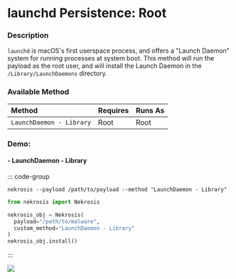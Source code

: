 # launchd Persistence: Root

### Description

`launchd` is macOS's first userspace process, and offers a "Launch Daemon" system for running processes at system boot. This method will run the payload as the root user, and will install the Launch Daemon in the `/Library/LaunchDaemons` directory.

### Available Method

| Method                       | Requires      | Runs As      |
|:-----------------------------|:--------------|:-------------|
| `LaunchDaemon - Library`     | Root          | Root         |


### Demo:

#### - LaunchDaemon - Library

::: code-group

```shell [Command Line]
nekrosis --payload /path/to/payload --method "LaunchDaemon - Library"
```

```python [Python API]
from nekrosis import Nekrosis

nekrosis_obj = Nekrosis(
  payload="/path/to/malware",
  custom_method="LaunchDaemon - Library"
)
nekrosis_obj.install()
```

:::

![](/public/macOS%20Persistence%20Methods/LaunchDaemon%20-%20Library.png)